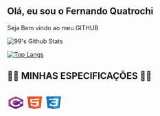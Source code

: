## Olá, eu sou o Fernando Quatrochi

Seja Bem vindo ao meu GITHUB

![99's Github Stats](https://github-readme-stats.vercel.app/api?username=FernandinnnQ145&bg_color=30,0ff1ce,904e95&title_color=fff&text_color=fff)

[![Top Langs](https://github-readme-stats.vercel.app/api/top-langs/?username=FernandinnnQ145&layout=compact&theme=great-gatsby)](https://github.com/FernandinnnQ145/github-readme-stats)

 <h2>👨‍💻 MINHAS ESPECIFICAÇÕES 👨‍💻</h2>
<div style="display: inline_block"><br>
  <img align="center" alt="Csharp" height="30" width="40" src="https://raw.githubusercontent.com/devicons/devicon/master/icons/csharp/csharp-original.svg">
  <img align="center" alt="HTML" height="30" width="40" src="https://raw.githubusercontent.com/devicons/devicon/master/icons/html5/html5-original.svg">
  <img align="center" alt="CSS" height="30" width="40" src="https://raw.githubusercontent.com/devicons/devicon/master/icons/css3/css3-original.svg"> 

  ##
 
<div>
 
 
